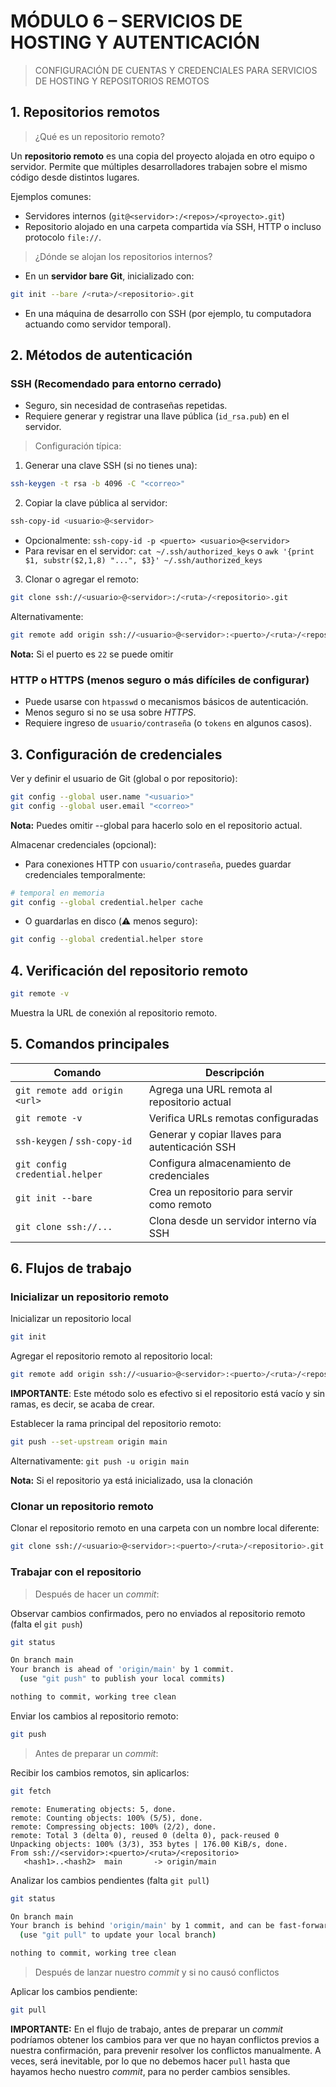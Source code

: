# MÓDULO 6 – SERVICIOS DE HOSTING Y AUTENTICACIÓN

> CONFIGURACIÓN DE CUENTAS Y CREDENCIALES PARA SERVICIOS DE HOSTING Y REPOSITORIOS REMOTOS 

## 1. Repositorios remotos

> ¿Qué es un repositorio remoto?

Un **repositorio remoto** es una copia del proyecto alojada en otro equipo o servidor. Permite que múltiples desarrolladores trabajen sobre el mismo código desde distintos lugares.

Ejemplos comunes:
- Servidores internos (`git@<servidor>:/<repos>/<proyecto>.git`)
- Repositorio alojado en una carpeta compartida vía SSH, HTTP o incluso protocolo `file://`.

> ¿Dónde se alojan los repositorios internos?

- En un **servidor bare Git**, inicializado con:

```bash
git init --bare /<ruta>/<repositorio>.git
```

- En una máquina de desarrollo con SSH (por ejemplo, tu computadora actuando como servidor temporal).

## 2. Métodos de autenticación

### SSH (Recomendado para entorno cerrado)

* Seguro, sin necesidad de contraseñas repetidas.
* Requiere generar y registrar una llave pública (`id_rsa.pub`) en el servidor.

> Configuración típica:

1.	Generar una clave SSH (si no tienes una):

```bash
ssh-keygen -t rsa -b 4096 -C "<correo>"
```

2.	Copiar la clave pública al servidor:

```bash
ssh-copy-id <usuario>@<servidor>
```
  
  - Opcionalmente: `ssh-copy-id -p <puerto> <usuario>@<servidor>`
  - Para revisar en el servidor: `cat ~/.ssh/authorized_keys` o `awk '{print $1, substr($2,1,8) "...", $3}' ~/.ssh/authorized_keys`

3.	Clonar o agregar el remoto:

```bash
git clone ssh://<usuario>@<servidor>:/<ruta>/<repositorio>.git
```

Alternativamente:

```bash
git remote add origin ssh://<usuario>@<servidor>:<puerto>/<ruta>/<repositorio>.git
```

**Nota:** Si el puerto es `22` se puede omitir

### HTTP o HTTPS (menos seguro o más difíciles de configurar)

* Puede usarse con `htpasswd` o mecanismos básicos de autenticación.
* Menos seguro si no se usa sobre *HTTPS*.
* Requiere ingreso de `usuario/contraseña` (o `tokens` en algunos casos).

## 3. Configuración de credenciales

Ver y definir el usuario de Git (global o por repositorio):

```bash
git config --global user.name "<usuario>"
git config --global user.email "<correo>"
```

**Nota:** Puedes omitir --global para hacerlo solo en el repositorio actual.

Almacenar credenciales (opcional):

* Para conexiones HTTP con `usuario/contraseña`, puedes guardar credenciales temporalmente:

```bash
# temporal en memoria
git config --global credential.helper cache
```

* O guardarlas en disco (⚠️ menos seguro):

```bash
git config --global credential.helper store
```

## 4. Verificación del repositorio remoto

```bash
git remote -v
```

Muestra la URL de conexión al repositorio remoto.

## 5. Comandos principales

Comando | Descripción
--- | ---
`git remote add origin <url>` | Agrega una URL remota al repositorio actual
`git remote -v` | Verifica URLs remotas configuradas
`ssh-keygen` / `ssh-copy-id` | Generar y copiar llaves para autenticación SSH
`git config credential.helper` | Configura almacenamiento de credenciales
`git init --bare` | Crea un repositorio para servir como remoto
`git clone ssh://...` | Clona desde un servidor interno vía SSH

## 6. Flujos de trabajo

### Inicializar un repositorio remoto

Inicializar un repositorio local

```bash
git init
```

Agregar el repositorio remoto al repositorio local:

```bash
git remote add origin ssh://<usuario>@<servidor>:<puerto>/<ruta>/<repositorio>.git
```

**IMPORTANTE**: Este método solo es efectivo si el repositorio está vacío y sin ramas, es decir, se acaba de crear.

Establecer la rama principal del repositorio remoto:

```bash
git push --set-upstream origin main
```

Alternativamente: `git push -u origin main`

**Nota:** Si el repositorio ya está inicializado, usa la clonación

### Clonar un repositorio remoto

Clonar el repositorio remoto en una carpeta con un nombre local diferente:

```bash
git clone ssh://<usuario>@<servidor>:<puerto>/<ruta>/<repositorio>.git <carpeta>
```

### Trabajar con el repositorio

> Después de hacer un *commit*:

Observar cambios confirmados, pero no enviados al repositorio remoto (falta el `git push`)

```bash
git status
```

```bash
On branch main
Your branch is ahead of 'origin/main' by 1 commit.
  (use "git push" to publish your local commits)

nothing to commit, working tree clean
```

Enviar los cambios al repositorio remoto:

```bash
git push
```

> Antes de preparar un *commit*:

Recibir los cambios remotos, sin aplicarlos:

```bash
git fetch
```

```git
remote: Enumerating objects: 5, done.
remote: Counting objects: 100% (5/5), done.
remote: Compressing objects: 100% (2/2), done.
remote: Total 3 (delta 0), reused 0 (delta 0), pack-reused 0
Unpacking objects: 100% (3/3), 353 bytes | 176.00 KiB/s, done.
From ssh://<servidor>:<puerto>/<ruta>/<repositorio>
   <hash1>..<hash2>  main       -> origin/main
```

Analizar los cambios pendientes (falta `git pull`)

```bash
git status
```

```bash
On branch main
Your branch is behind 'origin/main' by 1 commit, and can be fast-forwarded.
  (use "git pull" to update your local branch)

nothing to commit, working tree clean
```

> Después de lanzar nuestro *commit* y si no causó conflictos

Aplicar los cambios pendiente:

```bash
git pull
```

**IMPORTANTE:** En el flujo de trabajo, antes de preparar un *commit* podríamos obtener los cambios para ver que no hayan conflictos previos a nuestra confirmación, para prevenir resolver los conflictos manualmente. A veces, será inevitable, por lo que no debemos hacer `pull` hasta que hayamos hecho nuestro *commit*, para no perder cambios sensibles.